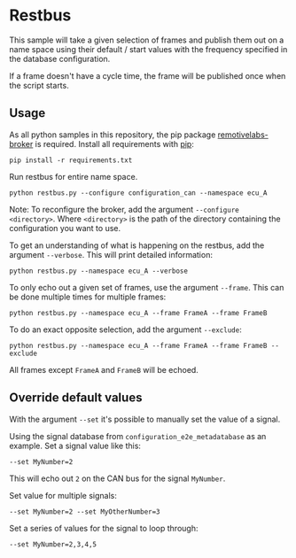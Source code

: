 # Restbus
This sample will take a given selection of frames and publish them out on a name space using their default / start values with the frequency specified in the database configuration.

If a frame doesn't have a cycle time, the frame will be published once when the script starts.

## Usage

As all python samples in this repository, the pip package [remotivelabs-broker](https://pypi.org/project/remotivelabs-broker/) is required. Install all requirements with [pip](https://pypi.org/):

    pip install -r requirements.txt

Run restbus for entire name space.

    python restbus.py --configure configuration_can --namespace ecu_A

Note: To reconfigure the broker, add the argument `--configure <directory>`. Where `<directory>` is the path of the directory containing the configuration you want to use.

To get an understanding of what is happening on the restbus, add the argument `--verbose`. This will print detailed information:

    python restbus.py --namespace ecu_A --verbose

To only echo out a given set of frames, use the argument `--frame`. This can be done multiple times for multiple frames:

    python restbus.py --namespace ecu_A --frame FrameA --frame FrameB

To do an exact opposite selection, add the argument `--exclude`:

    python restbus.py --namespace ecu_A --frame FrameA --frame FrameB --exclude

All frames except `FrameA` and `FrameB` will be echoed.

## Override default values

With the argument `--set` it's possible to manually set the value of a signal.

Using the signal database from `configuration_e2e_metadatabase` as an example. Set a signal value like this:

    --set MyNumber=2

This will echo out `2` on the CAN bus for the signal `MyNumber`.

Set value for multiple signals:

    --set MyNumber=2 --set MyOtherNumber=3

Set a series of values for the signal to loop through:

    --set MyNumber=2,3,4,5
